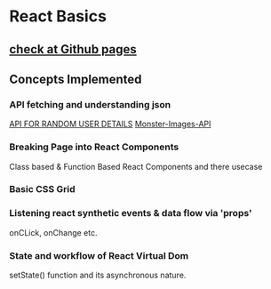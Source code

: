# React Basics
## [check at Github pages](https://ravithakur17.github.io/Monster-Rolodex-Basic-React-App/)

## Concepts Implemented

### API fetching and understanding json

[API FOR RANDOM USER DETAILS](https://jsonplaceholder.typicode.com/users)
[Monster-Images-API](https://robohash.org/${props.monster.id}?set=set2&size=180x180)

### Breaking Page into React Components

Class based & Function Based React Components and there usecase

### Basic CSS Grid

### Listening react synthetic events & data flow via 'props'

onCLick, onChange etc.

### State and workflow of React Virtual Dom

setState() function and its asynchronous nature.
